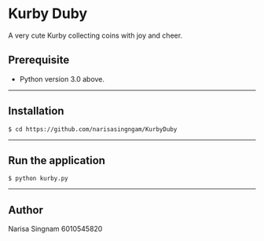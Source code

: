 # Kurby Duby

A very cute Kurby collecting coins with joy and cheer.

## Prerequisite

- Python version 3.0 above.
----
## Installation

```
$ cd https://github.com/narisasingngam/KurbyDuby
```
----
## Run the application

```
$ python kurby.py
```
----
## Author

Narisa Singnam 6010545820